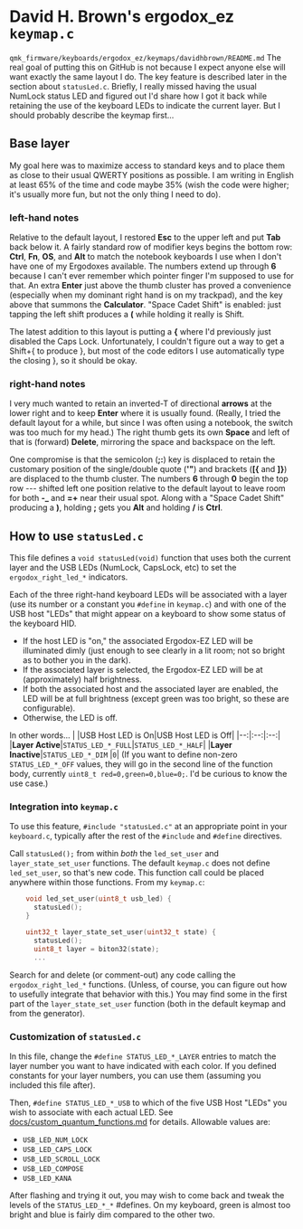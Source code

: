
# David H. Brown's ergodox_ez `keymap.c`
`qmk_firmware/keyboards/ergodox_ez/keymaps/davidhbrown/README.md` 
The real goal of putting this on GitHub is not because I expect anyone else will want exactly the same layout I do. The key feature is described later in the section about `statusLed.c`. Briefly, I really missed having the usual NumLock status LED and figured out I'd share how I got it back while retaining the use of the keyboard LEDs to indicate the current layer. But I should probably describe the keymap first... 

## Base layer
My goal here was to maximize access to standard keys and to place them as close to their usual QWERTY positions as possible. I am writing in English at least 65% of the time and code maybe 35% (wish the code were higher; it's usually more fun, but not the only thing I need to do). 

### left-hand notes
Relative to the default layout, I restored **Esc** to the upper left and put **Tab** back below it. A fairly standard row of modifier keys begins the bottom row: **Ctrl**, **Fn**, **OS**, and **Alt** to match the notebook keyboards I use when I don't have one of my Ergodoxes available. The numbers extend up through **6** because I can't ever remember which pointer finger I'm supposed to use for that. An extra **Enter** just above the thumb cluster has proved a convenience (especially when my dominant right hand is on my trackpad), and the key above that summons the **Calculator**. "Space Cadet Shift" is enabled: just tapping the left shift produces a **(** while holding it really is Shift. 

The latest addition to this layout is putting a **{** where I'd previously just disabled the Caps Lock. Unfortunately, I couldn't figure out a way to get a Shift+{ to produce }, but most of the code editors I use automatically type the closing }, so it should be okay.
### right-hand notes
I very much wanted to retain an inverted-T of directional **arrows** at the lower right and to keep **Enter** where it is usually found. (Really, I tried the default layout for a while, but since I was often using a notebook, the switch was too much for my head.) The right thumb gets its own **Space** and left of that is (forward) **Delete**, mirroring the space and backspace on the left.

One compromise is that the semicolon (**;:**) key is displaced to retain the customary position of the single/double quote (**'"**) and brackets (**[{** and **]}**) are displaced to the thumb cluster. The numbers **6** through **0** begin the top row --- shifted left one position relative to the default layout to leave room for both **-_** and **=+** near their usual spot. Along with a "Space Cadet Shift" producing a **)**, holding **;** gets you **Alt** and holding **/** is **Ctrl**.

## How to use `statusLed.c`  

This file defines a `void statusLed(void)` function that uses both the current layer
and the USB LEDs (NumLock, CapsLock, etc) to set the `ergodox_right_led_*` indicators.

Each of the three right-hand keyboard LEDs will be associated with a layer (use its number or a constant you `#define` in `keymap.c`) and with one of the USB host "LEDs" that might appear on a keyboard to show some status of the keyboard HID.

* If the host LED is "on," the associated Ergodox-EZ LED will be illuminated dimly (just enough to see clearly in a lit room; not so bright as to bother you in the dark).
* If the associated layer is selected, the Ergodox-EZ LED will be at (approximately) half brightness.
* If both the associated host and the associated layer are enabled, the LED will be at full brightness (except green was too bright, so these are configurable).
* Otherwise, the LED is off.

In other words...
|  |USB Host LED is On|USB Host LED is Off|
|--:|:--:|:--:|
|**Layer Active**|`STATUS_LED_*_FULL`|`STATUS_LED_*_HALF`|
|**Layer Inactive**|`STATUS_LED_*_DIM` |`0`|
(If you want to define non-zero `STATUS_LED_*_OFF` values, they will go in the second line of the function body, currently `uint8_t red=0,green=0,blue=0;`.  I'd be curious to know the use case.)

### Integration into `keymap.c`
To use this feature, `#include "statusLed.c"` at an appropriate point in your `keyboard.c`, typically
after the rest of the `#include` and `#define` directives.

Call `statusLed();` from within *both* the `led_set_user` and `layer_state_set_user` functions. The default
`keymap.c` does not define `led_set_user`, so that's new code. This function call could be placed anywhere
within those functions. From my `keymap.c`:  

```C
    void led_set_user(uint8_t usb_led) {
      statusLed();
    }

    uint32_t layer_state_set_user(uint32_t state) {
      statusLed();
      uint8_t layer = biton32(state);
      ...  
```
Search for and delete (or comment-out) any code calling the `ergodox_right_led_*` functions. (Unless, of course, you can figure out how to usefully integrate that behavior with this.) You may find some in the first part of the `layer_state_set_user` function (both in the default keymap and from the generator).

### Customization of `statusLed.c`
In this file, change the `#define STATUS_LED_*_LAYER` entries to match the layer number you want to have indicated with each color. If you defined constants for your layer numbers, you can use them (assuming you included this file after).

Then, `#define STATUS_LED_*_USB` to which of the five USB Host "LEDs" you wish to associate with each actual LED. See [docs/custom_quantum_functions.md](https://github.com/qmk/qmk_firmware/blob/master/docs/custom_quantum_functions.md) for details. Allowable values are:

* `USB_LED_NUM_LOCK`
* `USB_LED_CAPS_LOCK`
* `USB_LED_SCROLL_LOCK`
* `USB_LED_COMPOSE`
* `USB_LED_KANA`
  
After flashing and trying it out, you may wish to come back and tweak the levels of the `STATUS_LED_*_*` #defines. On my keyboard, green is almost too bright and blue is fairly dim compared to the other two.
